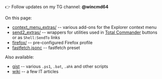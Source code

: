 👉 Follow updates on my TG channel: **@wincmd64**

On this page:
* [context_menu_extras/](https://github.com/wincmd64/blog/tree/main/context_menu_extras) -- various add-ons for the Explorer context menu
* [send2_extras/](https://github.com/wincmd64/blog/tree/main/send2_extras) -- wrappers for utilities used in [Total Commander](https://github.com/wincmd64/blog/wiki/TotalCmd) buttons or as `Shell:SendTo` links
* [firefox/](https://github.com/wincmd64/blog/tree/main/firefox) -- pre-configured Firefox profile
* [fastfetch.jsonc](https://github.com/wincmd64/blog/blob/main/fastfetch.jsonc) -- fastfetch preset

Also available:
* [gist](https://gist.github.com/wincmd64) -- various `.ps1`, `.bat`, `.ahk` and other scripts
* [wiki](https://github.com/wincmd64/blog/wiki) -- a few IT articles
